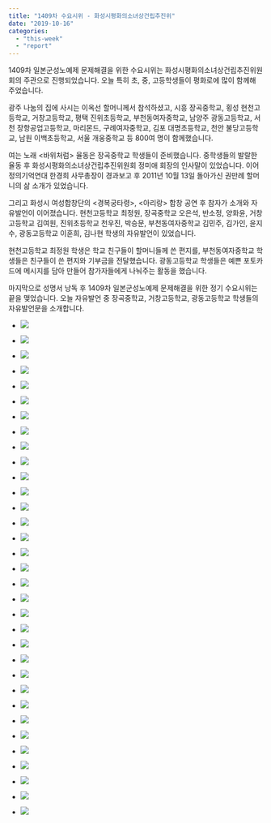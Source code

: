 ```yaml
---
title: "1409차 수요시위 - 화성시평화의소녀상건립추진위"
date: "2019-10-16"
categories: 
  - "this-week"
  - "report"
---
```


1409차 일본군성노예제 문제해결을 위한 수요시위는 화성시평화의소녀상건립추진위원회의 주관으로 진행되었습니다. 오늘 특히 초, 중, 고등학생들이 평화로에 많이 함께해 주었습니다.

광주 나눔의 집에 사시는 이옥선 할머니께서 참석하셨고, 시흥 장곡중학교, 횡성 현천고등학교, 거창고등학교, 평택 진위초등학교, 부천동여자중학교, 남양주 광동고등학교, 서천 장항공업고등학교, 마리몬드, 구례여자중학교, 김포 대명초등학교, 천안 불당고등학교, 남원 이백초등학교, 서울 개웅중학교 등 800여 명이 함께했습니다.

여는 노래 <바위처럼> 율동은 장곡중학교 학생들이 준비했습니다. 중학생들의 발랄한 율동 후 화성시평화의소녀상건립추진위원회 정미애 회장의 인사말이 있었습니다. 이어 정의기억연대 한경희 사무총장이 경과보고 후 2011년 10월 13일 돌아가신 권만례 할머니의 삶 소개가 있었습니다.

그리고 화성시 여성합창단의 <경복궁타령>, <아리랑> 합창 공연 후 참자가 소개와 자유발언이 이어졌습니다. 현천고등학교 최정원, 장곡중학교 오은석, 반소정, 양화윤, 거창고등학교 김여원, 진위초등학교 천우진, 박승문, 부천동여자중학교 김민주, 김가인, 윤지수, 광동고등학교 이훈희, 김나현 학생의 자유발언이 있었습니다.

현천고등학교 최정원 학생은 학교 친구들이 할머니들께 쓴 편지를, 부천동여자중학교 학생들은 친구들이 쓴 편지와 기부금을 전달했습니다. 광동고등학교 학생들은 예쁜 포토카드에 메시지를 담아 만들어 참가자들에게 나눠주는 활동을 했습니다.

마지막으로 성명서 낭독 후 1409차 일본군성노예제 문제해결을 위한 정기 수요시위는 끝을 맺었습니다. 오늘 자유발언 중 장곡중학교, 거창고등학교, 광동고등학교 학생들의 자유발언문을 소개합니다.

- ![](http://womenandwar.net/kr/wp-content/uploads/2019/10/크기변환20191016_132139.jpg)
    
- ![](http://womenandwar.net/kr/wp-content/uploads/2019/10/크기변환20191016_132216_HDR.jpg)
    
- ![](http://womenandwar.net/kr/wp-content/uploads/2019/10/크기변환20191016_132223.jpg)
    
- ![](http://womenandwar.net/kr/wp-content/uploads/2019/10/크기변환IMGP1130.jpg)
    
- ![](http://womenandwar.net/kr/wp-content/uploads/2019/10/크기변환IMGP1137.jpg)
    
- ![](http://womenandwar.net/kr/wp-content/uploads/2019/10/크기변환IMGP1141.jpg)
    
- ![](http://womenandwar.net/kr/wp-content/uploads/2019/10/크기변환IMGP1143.jpg)
    
- ![](http://womenandwar.net/kr/wp-content/uploads/2019/10/크기변환IMGP1152.jpg)
    
- ![](http://womenandwar.net/kr/wp-content/uploads/2019/10/크기변환IMGP1156.jpg)
    
- ![](http://womenandwar.net/kr/wp-content/uploads/2019/10/크기변환IMGP1159.jpg)
    
- ![](http://womenandwar.net/kr/wp-content/uploads/2019/10/크기변환IMGP1160.jpg)
    
- ![](http://womenandwar.net/kr/wp-content/uploads/2019/10/크기변환IMGP1165.jpg)
    
- ![](http://womenandwar.net/kr/wp-content/uploads/2019/10/크기변환IMGP1172.jpg)
    
- ![](http://womenandwar.net/kr/wp-content/uploads/2019/10/크기변환IMGP1176.jpg)
    
- ![](http://womenandwar.net/kr/wp-content/uploads/2019/10/크기변환IMGP1189.jpg)
    
- ![](http://womenandwar.net/kr/wp-content/uploads/2019/10/크기변환IMGP1195.jpg)
    
- ![](http://womenandwar.net/kr/wp-content/uploads/2019/10/크기변환IMGP1200.jpg)
    
- ![](http://womenandwar.net/kr/wp-content/uploads/2019/10/크기변환IMGP1214.jpg)
    
- ![](http://womenandwar.net/kr/wp-content/uploads/2019/10/크기변환IMGP1217.jpg)
    
- ![](http://womenandwar.net/kr/wp-content/uploads/2019/10/크기변환IMGP1228.jpg)
    
- ![](http://womenandwar.net/kr/wp-content/uploads/2019/10/크기변환IMGP1229.jpg)
    
- ![](http://womenandwar.net/kr/wp-content/uploads/2019/10/크기변환IMGP1232.jpg)
    
- ![](http://womenandwar.net/kr/wp-content/uploads/2019/10/크기변환IMGP1242.jpg)
    
- ![](http://womenandwar.net/kr/wp-content/uploads/2019/10/크기변환IMGP1246.jpg)
    
- ![](http://womenandwar.net/kr/wp-content/uploads/2019/10/크기변환IMGP1250.jpg)
    
- ![](http://womenandwar.net/kr/wp-content/uploads/2019/10/크기변환IMGP1258.jpg)
    
- ![](http://womenandwar.net/kr/wp-content/uploads/2019/10/크기변환IMGP1271.jpg)
    
- ![](http://womenandwar.net/kr/wp-content/uploads/2019/10/크기변환IMGP1277.jpg)
    
- ![](http://womenandwar.net/kr/wp-content/uploads/2019/10/크기변환S28BW-419101617120_0001-724x1024.jpg)
    
- ![](http://womenandwar.net/kr/wp-content/uploads/2019/10/크기변환S28BW-419101617120_0002-724x1024.jpg)
    
- ![](http://womenandwar.net/kr/wp-content/uploads/2019/10/S28BW-419101617120_0003-724x1024.jpg)
    
- ![](http://womenandwar.net/kr/wp-content/uploads/2019/10/S28BW-419101617120_0004-724x1024.jpg)
    
- ![](http://womenandwar.net/kr/wp-content/uploads/2019/10/S28BW-419101617120_0005-724x1024.jpg)
